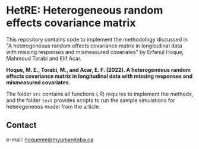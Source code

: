 # HetRE: Heterogeneous random effects covariance matrix

This repository contains code to implement the methodology discussed in "A heterogeneous random effects covariance matrix in longitudinal data with missing responses and mismeasured covariates" by Erfanul Hoque, Mahmoud Torabi and Elif Acar.

**Hoque, M. E., Torabi, M., and Acar, E. F. (2022). A heterogeneous random effects covariance matrix in longitudinal data with missing responses and mismeasured covariates.**

The folder `src` contains all functions (.R) requires to implement the methods, and the folder `test` provides scripts to run the sample simulations for heteregeneous model from the article.

## Contact

e-mail: hoqueme@myumanitoba.ca
